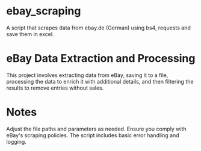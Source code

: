 # ebay_scraping
A script that scrapes data from ebay.de (German) using bs4, requests and save them in excel.

# eBay Data Extraction and Processing
This project involves extracting data from eBay, saving it to a file, processing the data to enrich it with additional details, and then filtering the results to remove entries without sales.

# Notes
Adjust the file paths and parameters as needed.
Ensure you comply with eBay's scraping policies.
The script includes basic error handling and logging.
